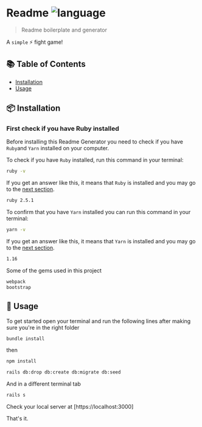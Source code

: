 # Readme ![language](https://img.shields.io/badge/language-javascript-blue.svg)

> Readme boilerplate and generator

A `simple` :zap: fight game!


## :books: Table of Contents

- [Installation](#package-installation)
- [Usage](#rocket-usage)


## :package: Installation

### First check if you have Ruby installed

Before installing this Readme Generator you need to check if you have `Ruby`and `Yarn` installed on your computer.

To check if you have `Ruby` installed, run this command in your terminal:

```sh
ruby -v
```

If you get an answer like this, it means that `Ruby` is installed and you may go to the [next section](#then-install-the-readme-generator).

```sh
ruby 2.5.1
```

To confirm that you have `Yarn` installed you can run this command in your terminal:

```sh
yarn -v
```

If you get an answer like this, it means that `Yarn` is installed and you may go to the [next section](#then-install-the-readme-generator).

```sh
1.16
```

Some of the gems used in this project

```sh
webpack
bootstrap
```

## :rocket: Usage

To get started open your terminal and run the following lines after making sure you're in the right folder

```sh
bundle install
```

then

```sh
npm install
```

```sh
rails db:drop db:create db:migrate db:seed
```

And in a different terminal tab

```sh
rails s
```
Check your local server at [https://localhost:3000]

That's it.
